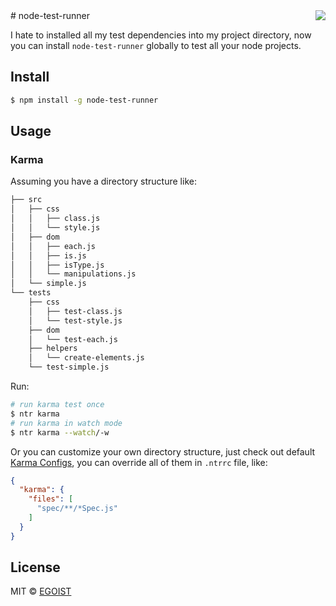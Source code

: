 <img src="http://ooo.0o0.ooo/2015/12/22/56796c0477718.png" align="right"/>
# node-test-runner 

I hate to installed all my test dependencies into my project directory, now you can install `node-test-runner` globally to test all your node projects.


## Install

```bash
$ npm install -g node-test-runner
```

## Usage

### Karma

Assuming you have a directory structure like:

```bash
├── src
│   ├── css
│   │   ├── class.js
│   │   └── style.js
│   ├── dom
│   │   ├── each.js
│   │   ├── is.js
│   │   ├── isType.js
│   │   └── manipulations.js
│   └── simple.js
└── tests
    ├── css
    │   ├── test-class.js
    │   └── test-style.js
    ├── dom
    │   └── test-each.js
    ├── helpers
    │   └── create-elements.js
    └── test-simple.js
```

Run:

```bash
# run karma test once
$ ntr karma
# run karma in watch mode
$ ntr karma --watch/-w
```

Or you can customize your own directory structure, just check out default [Karma Configs](/conf/karma.conf.js), you can override all of them in `.ntrrc` file, like:

```json
{
  "karma": {
    "files": [
      "spec/**/*Spec.js"
    ]
  }
}
```

## License

MIT &copy; [EGOIST](https://github.com/egoist)
